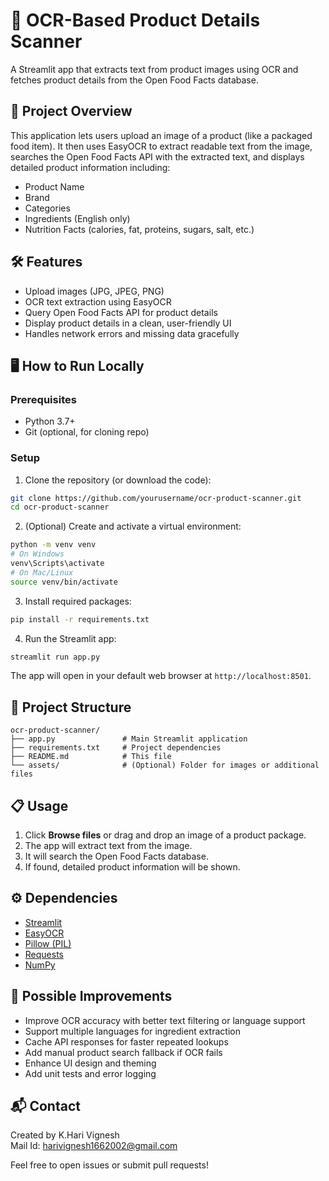 
# 🧾 OCR-Based Product Details Scanner

A Streamlit app that extracts text from product images using OCR and fetches product details from the Open Food Facts database.

## 🚀 Project Overview

This application lets users upload an image of a product (like a packaged food item). It then uses EasyOCR to extract readable text from the image, searches the Open Food Facts API with the extracted text, and displays detailed product information including:

- Product Name  
- Brand  
- Categories  
- Ingredients (English only)  
- Nutrition Facts (calories, fat, proteins, sugars, salt, etc.)

## 🛠️ Features

- Upload images (JPG, JPEG, PNG)
- OCR text extraction using EasyOCR
- Query Open Food Facts API for product details
- Display product details in a clean, user-friendly UI
- Handles network errors and missing data gracefully

## 🖥️ How to Run Locally

### Prerequisites

- Python 3.7+
- Git (optional, for cloning repo)

### Setup

1. Clone the repository (or download the code):

```bash
git clone https://github.com/yourusername/ocr-product-scanner.git
cd ocr-product-scanner
```

2. (Optional) Create and activate a virtual environment:

```bash
python -m venv venv
# On Windows
venv\Scripts\activate
# On Mac/Linux
source venv/bin/activate
```

3. Install required packages:

```bash
pip install -r requirements.txt
```

4. Run the Streamlit app:

```bash
streamlit run app.py
```

The app will open in your default web browser at `http://localhost:8501`.

## 📁 Project Structure

```
ocr-product-scanner/
├── app.py               # Main Streamlit application
├── requirements.txt     # Project dependencies
├── README.md            # This file
└── assets/              # (Optional) Folder for images or additional files
```
## 📋 Usage

1. Click **Browse files** or drag and drop an image of a product package.
2. The app will extract text from the image.
3. It will search the Open Food Facts database.
4. If found, detailed product information will be shown.

## ⚙️ Dependencies

- [Streamlit](https://streamlit.io/)
- [EasyOCR](https://github.com/JaidedAI/EasyOCR)
- [Pillow (PIL)](https://python-pillow.org/)
- [Requests](https://requests.readthedocs.io/)
- [NumPy](https://numpy.org/)

## 🔧 Possible Improvements

- Improve OCR accuracy with better text filtering or language support
- Support multiple languages for ingredient extraction
- Cache API responses for faster repeated lookups
- Add manual product search fallback if OCR fails
- Enhance UI design and theming
- Add unit tests and error logging

## 📬 Contact

Created by K.Hari Vignesh  
Mail Id: harivignesh1662002@gmail.com  


Feel free to open issues or submit pull requests!

